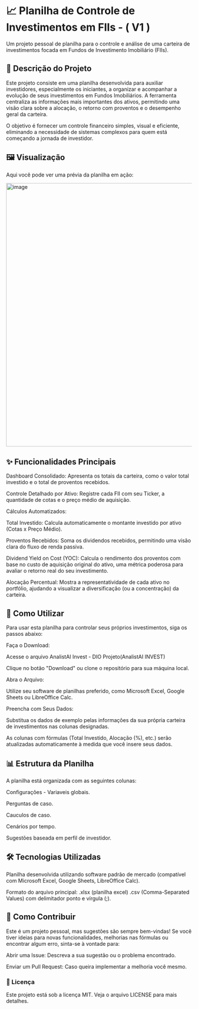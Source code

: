 # 📈 Planilha de Controle de Investimentos em FIIs - ( V1 )
Um projeto pessoal de planilha para o controle e análise de uma carteira de investimentos focada em Fundos de Investimento Imobiliário (FIIs).

##  📄 Descrição do Projeto
Este projeto consiste em uma planilha desenvolvida para auxiliar investidores, especialmente os iniciantes, a organizar e acompanhar a evolução de seus investimentos em Fundos Imobiliários. A ferramenta centraliza as informações mais importantes dos ativos, permitindo uma visão clara sobre a alocação, o retorno com proventos e o desempenho geral da carteira.

O objetivo é fornecer um controle financeiro simples, visual e eficiente, eliminando a necessidade de sistemas complexos para quem está começando a jornada de investidor.

##  🖼️ Visualização
Aqui você pode ver uma prévia da planilha em ação:

<img width="644" height="714" alt="image" src="https://github.com/user-attachments/assets/5a62266f-f375-45b6-a2ab-cc3d106d1c3f" />


##  ✨ Funcionalidades Principais
Dashboard Consolidado: Apresenta os totais da carteira, como o valor total investido e o total de proventos recebidos.

Controle Detalhado por Ativo: Registre cada FII com seu Ticker, a quantidade de cotas e o preço médio de aquisição.

Cálculos Automatizados:

Total Investido: Calcula automaticamente o montante investido por ativo (Cotas x Preço Médio).

Proventos Recebidos: Soma os dividendos recebidos, permitindo uma visão clara do fluxo de renda passiva.

Dividend Yield on Cost (YOC): Calcula o rendimento dos proventos com base no custo de aquisição original do ativo, uma métrica poderosa para avaliar o retorno real do seu investimento.

Alocação Percentual: Mostra a representatividade de cada ativo no portfólio, ajudando a visualizar a diversificação (ou a concentração) da carteira.

##  🚀 Como Utilizar
Para usar esta planilha para controlar seus próprios investimentos, siga os passos abaixo:

Faça o Download:

Acesse o arquivo AnalistAI Invest - DIO Projeto(AnalistAI INVEST)

Clique no botão "Download" ou clone o repositório para sua máquina local.

Abra o Arquivo:

Utilize seu software de planilhas preferido, como Microsoft Excel, Google Sheets ou LibreOffice Calc.

Preencha com Seus Dados:

Substitua os dados de exemplo pelas informações da sua própria carteira de investimentos nas colunas designadas.

As colunas com fórmulas (Total Investido, Alocação (%), etc.) serão atualizadas automaticamente à medida que você insere seus dados.

##  📊 Estrutura da Planilha
A planilha está organizada com as seguintes colunas:

Configurações - Variaveis globais.

Perguntas de caso.

Cauculos de caso.

Cenários por tempo.

Sugestões baseada em perfil de investidor.

##  🛠️ Tecnologias Utilizadas
Planilha desenvolvida utilizando software padrão de mercado (compatível com Microsoft Excel, Google Sheets, LibreOffice Calc).

Formato do arquivo principal: .xlsx (planilha excel) .csv (Comma-Separated Values) com delimitador ponto e vírgula (;).

##  🤝 Como Contribuir
Este é um projeto pessoal, mas sugestões são sempre bem-vindas! Se você tiver ideias para novas funcionalidades, melhorias nas fórmulas ou encontrar algum erro, sinta-se à vontade para:

Abrir uma Issue: Descreva a sua sugestão ou o problema encontrado.

Enviar um Pull Request: Caso queira implementar a melhoria você mesmo.

###  📜 Licença
Este projeto está sob a licença MIT. Veja o arquivo LICENSE para mais detalhes.
